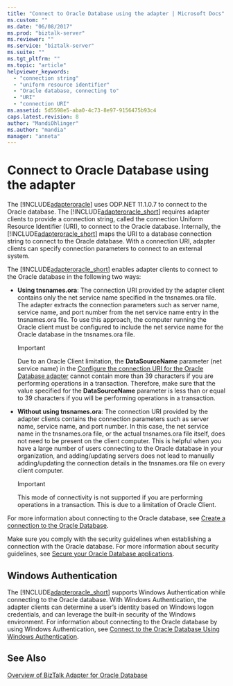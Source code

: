 ```yaml
---
title: "Connect to Oracle Database using the adapter | Microsoft Docs"
ms.custom: ""
ms.date: "06/08/2017"
ms.prod: "biztalk-server"
ms.reviewer: ""
ms.service: "biztalk-server"
ms.suite: ""
ms.tgt_pltfrm: ""
ms.topic: "article"
helpviewer_keywords: 
  - "connection string"
  - "uniform resource identifier"
  - "Oracle database, connecting to"
  - "URI"
  - "connection URI"
ms.assetid: 5d5598e5-aba0-4c73-8e97-9156475b93c4
caps.latest.revision: 8
author: "MandiOhlinger"
ms.author: "mandia"
manager: "anneta"
---
```

# Connect to Oracle Database using the adapter
The [!INCLUDE[adapteroracle](../../includes/adapteroracle-md.md)] uses ODP.NET 11.1.0.7 to connect to the Oracle database. The [!INCLUDE[adapteroracle_short](../../includes/adapteroracle-short-md.md)] requires adapter clients to provide a connection string, called the connection Uniform Resource Identifier (URI), to connect to the Oracle database. Internally, the [!INCLUDE[adapteroracle_short](../../includes/adapteroracle-short-md.md)] maps the URI to a database connection string to connect to the Oracle database. With a connection URI, adapter clients can specify connection parameters to connect to an external system.  
  
 The [!INCLUDE[adapteroracle_short](../../includes/adapteroracle-short-md.md)] enables adapter clients to connect to the Oracle database in the following two ways:  
  
-   **Using tnsnames.ora**: The connection URI provided by the adapter client contains only the net service name specified in the tnsnames.ora file. The adapter extracts the connection parameters such as server name, service name, and port number from the net service name entry in the tnsnames.ora file. To use this approach, the computer running the Oracle client must be configured to include the net service name for the Oracle database in the tnsnames.ora file.  
  
    > [!IMPORTANT]
    >  Due to an Oracle Client limitation, the **DataSourceName** parameter (net service name) in the [Configure the connection URI for the Oracle Database adapter](../../adapters-and-accelerators/adapter-oracle-database/configure-the-connection-uri-for-the-oracle-database-adapter.md) cannot contain more than 39 characters if you are performing operations in a transaction. Therefore, make sure that the value specified for the **DataSourceName** parameter is less than or equal to 39 characters if you will be performing operations in a transaction.  
  
-   **Without using tnsnames.ora**: The connection URI provided by the adapter clients contains the connection parameters such as server name, service name, and port number. In this case, the net service name in the tnsnames.ora file, or the actual tnsnames.ora file itself, does not need to be present on the client computer. This is helpful when you have a large number of users connecting to the Oracle database in your organization, and adding/updating servers does not lead to manually adding/updating the connection details in the tnsnames.ora file on every client computer.  
  
    > [!IMPORTANT]
    >  This mode of connectivity is not supported if you are performing operations in a transaction. This is due to a limitation of Oracle Client.  
  
 For more information about connecting to the Oracle database, see [Create a connection to the Oracle Database](../../adapters-and-accelerators/adapter-oracle-database/create-a-connection-to-the-oracle-database.md).  
  
 Make sure you comply with the security guidelines when establishing a connection with the Oracle database. For more information about security guidelines, see [Secure your Oracle Database applications](../../adapters-and-accelerators/adapter-oracle-database/secure-your-oracle-database-applications.md).  
  
## Windows Authentication  
 The [!INCLUDE[adapteroracle_short](../../includes/adapteroracle-short-md.md)] supports Windows Authentication while connecting to the Oracle database. With Windows Authentication, the adapter clients can determine a user’s identity based on Windows logon credentials, and can leverage the built-in security of the Windows environment. For information about connecting to the Oracle database by using Windows Authentication, see [Connect to the Oracle Database Using Windows Authentication](../../adapters-and-accelerators/adapter-oracle-database/connect-to-the-oracle-database-using-windows-authentication.md).  
  
## See Also  
 [Overview of BizTalk Adapter for Oracle Database](../../adapters-and-accelerators/adapter-oracle-database/overview-of-biztalk-adapter-for-oracle-database.md)